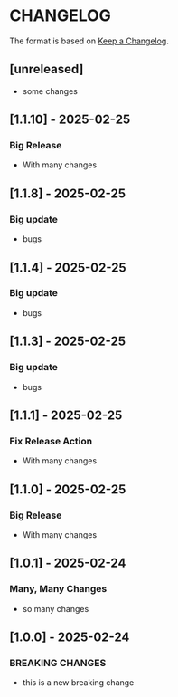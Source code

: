 # CHANGELOG

The format is based on [Keep a Changelog](https://keepachangelog.com/en/1.0.0/).

## [unreleased]
- some changes

## [1.1.10] - 2025-02-25

### Big Release
- With many changes

## [1.1.8] - 2025-02-25

### Big update
- bugs

## [1.1.4] - 2025-02-25

### Big update
- bugs

## [1.1.3] - 2025-02-25

### Big update
- bugs

## [1.1.1] - 2025-02-25

### Fix Release Action
- With many changes

## [1.1.0] - 2025-02-25

### Big Release
- With many changes

## [1.0.1] - 2025-02-24

### Many, Many Changes
- so many changes

## [1.0.0] - 2025-02-24

### BREAKING CHANGES

- this is a new breaking change
